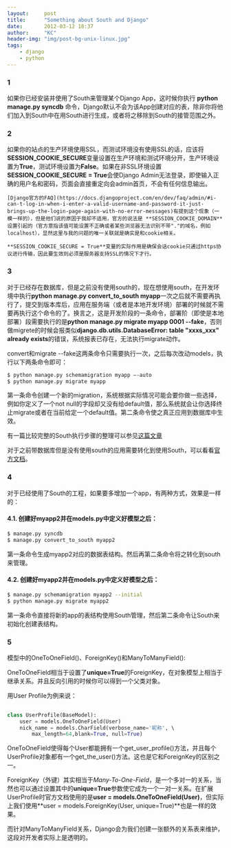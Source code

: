 ```yaml
---
layout:     post
title:      "Something about South and Django"
date:       2012-03-12 18:37
author:     "KC"
header-img: "img/post-bg-unix-linux.jpg"
tags:
    - django
    - python
---
```


### 1 

如果你已经安装并使用了South来管理某个Django App，这时候你执行 **python manage.py syncdb** 命令，Django默认不会为该App创建对应的表，除非你将他们加入到South中在用South进行生成，或者将之移除到South的接管范围之外。

### 2

如果你的站点的生产环境使用SSL，而测试环境没有使用SSL的话，应该将**SESSION_COOKIE_SECURE**变量设置在生产环境和测试环境分开，生产环境设置为**True**，测试环境设置为**False**。如果在非SSL环境设置**SESSION_COOKIE_SECURE = True**会使Django Admin无法登录，即使输入正确的用户名和密码，页面会直接重定向会admin首页，不会有任何信息输出。

	[Django官方的FAQ](https://docs.djangoproject.com/en/dev/faq/admin/#i-can-t-log-in-when-i-enter-a-valid-username-and-password-it-just-brings-up-the-login-page-again-with-no-error-messages)有提到这个现象（一模一样的），但是他们说的原因于我却不适用，官方的说法是 **SESSION_COOKIE_DOMAIN** 设置引起的（官方意指该值可能设置不正确或者某些浏览器无法识别不带"."的域名，例如localhost），显然这里与我的问题的唯一关联就是确实是和cookie相关。
	
	**SESSION_COOKIE_SECURE = True**变量的实际作用是确保会话cookie只通过https协议进行传输，因此要生效则必须是服务器支持SSL的情况下才行。
	
### 3

对于已经存在数据库，但是之前没有使用south的，现在想使用south，在开发环境中执行**python manage.py convert_to_south myapp**一次之后就不需要再执行了，提交到版本库后，应用在服务端（或者是本地开发环境）部署的时候就不需要再执行这个命令的了。换言之，这是开发阶段的一条命令，部署阶（即使是本地部署）段需要执行的是**python manage.py migrate myapp 0001 --fake**，否则做migrete的时候会报类似**django.db.utils.DatabaseError: table "xxxs_xxx" already exists**的错误，系统报表已存在，无法执行migrate动作。

convert和migrate --fake这两条命令只需要执行一次，之后每次改动models，执行以下两条命令即可：
    
```bash 
$ python manage.py schemamigration myapp –-auto
$ python manage.py migrate myapp
```
    
第一条命令创建一个新的migration，系统根据实际情况可能会要你做一些选择，例如你定义了一个not null的字段却又没有给default值，那么系统就会让你选择终止migrate或者在当前给定一个default值。第二条命令使之真正应用到数据库中生效。

有一篇比较完整的South执行步骤的整理可以参见[这篇文章](http://mitchfournier.com/2010/06/23/getting-started-with-south-django-database-migrations/)
	
对于之前带数据库但是没有使用south的应用需要转化到使用South，可以看看[官方文档](http://south.aeracode.org/docs/convertinganapp.html#converting-an-app)。
	
### 4

对于已经使用了South的工程，如果要多增加一个app，有两种方式，效果是一样的：

#### 4.1. 创建好myapp2并在models.py中定义好模型之后：
	
```bash
$ manage.py syncdb
$ manage.py convert_to_south myapp2
```

第一条命令生成myapp2对应的数据表结构。然后再第二条命令将之转化到south来管理。
	
#### 4.2. 创建好myapp2并在models.py中定义好模型之后：
	
```bash
$ manage.py schemamigration myapp2 --initial
$ python manage.py migrate myapp2
```

第一条命令直接将新的app的表结构使用South管理，然后第二条命令让South来初始化创建表结构。

### 5

模型中的OneToOneField()、ForeignKey()和ManyToManyField():

OneToOneField相当于设置了**unique=True**的ForeignKey，在对象模型上相当于继承关系。并且反向引用的时候你可以得到一个父类对象。
	
用User Profile为例来说：
	
```python
	
class UserProfile(BaseModel):	user = models.OneToOneField(User)
	nick_name = models.CharField(verbose_name='昵称', \ 
		max_length=64,blank=True, null=True)
```
			
OneToOneField使得每个User都能拥有一个get_user_profile()方法，并且每个UserProfile对象都有一个get_the_user()方法。这也是它和ForeignKey的区别之一。
	
ForeignKey（外键）其实相当于*Many-To-One-Field*，是一个多对一的关系，当然也可以通过设置其中的**unique=True**参数使它成为一个一对一关系。在扩展UserProfile时官方文档使用的是**user = models.OneToOneField(User)**，但实际上我们使用**user = models.ForeignKey(User, unique=True)**也是一样的效果。
	
而针对ManyToManyField关系，Django会为我们创建一张额外的关系表来维护，这段对开发者实际上是透明的。
	